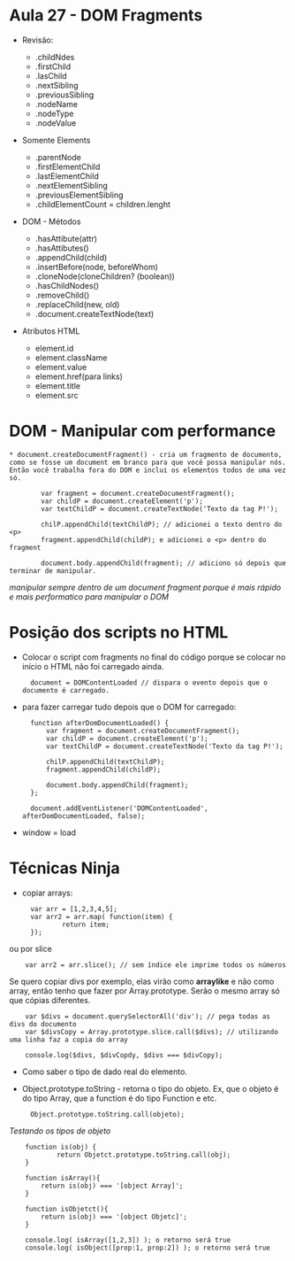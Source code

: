 # Aula 27 - DOM Fragments

* Revisão:  

    * .childNdes
    * .firstChild
    * .lasChild
    * .nextSibling
    * .previousSibling
    * .nodeName
    * .nodeType
    * .nodeValue

* Somente Elements

    * .parentNode
    * .firstElementChild
    * .lastElementChild
    * .nextElementSibling
    * .previousElementSibling
    * .childElementCount = children.lenght

* DOM - Métodos

    * .hasAttibute(attr)
    * .hasAttibutes()
    * .appendChild(child)
    * .insertBefore(node, beforeWhom)
    * .cloneNode(cloneChildren? (boolean))
    * .hasChildNodes()
    * .removeChild()
    * .replaceChild(new, old)
    * .document.createTextNode(text)

* Atributos HTML

    * element.id
    * element.className
    * element.value
    * element.href(para links)
    * element.title
    * element.src


# DOM - Manipular com performance

    * document.createDocumentFragment() - cria um fragmento de documento, como se fosse um document em branco para que você possa manipular nós. Então você trabalha fora do DOM e inclui os elementos todos de uma vez só.

            var fragment = document.createDocumentFragment();
            var childP = document.createElement('p');
            var textChildP = document.createTextNode('Texto da tag P!');
    
            chilP.appendChild(textChildP); // adicionei o texto dentro do <p>
            fragment.appendChild(childP); e adicionei o <p> dentro do fragment

            document.body.appendChild(fragment); // adiciono só depois que terminar de manipular.
    
_manipular sempre dentro de um document fragment porque é mais rápido e mais performatico para manipular o DOM_

# Posição dos scripts no HTML

* Colocar o script com fragments no final do código porque se colocar no início o HTML não foi carregado ainda.

        document = DOMContentLoaded // dispara o evento depois que o documento é carregado.


* para fazer carregar tudo depois que o DOM for carregado:

        function afterDomDocumentLoaded() {
            var fragment = document.createDocumentFragment();
            var childP = document.createElement('p');
            var textChildP = document.createTextNode('Texto da tag P!');
    
            chilP.appendChild(textChildP); 
            fragment.appendChild(childP); 

            document.body.appendChild(fragment);
        };
        
        document.addEventListener('DOMContentLoaded', afterDomDocumentLoaded, false);

* window = load

# Técnicas Ninja

* copiar arrays:

        var arr = [1,2,3,4,5];
        var arr2 = arr.map( function(item) {
                return item;
        });

ou por slice

        var arr2 = arr.slice(); // sem índice ele imprime todos os números

Se quero copiar divs por exemplo, elas virão como **arraylike** e não como array, então tenho que fazer por Array.prototype. Serão o mesmo array só que cópias diferentes.

        var $divs = document.querySelectorAll('div'); // pega todas as divs do documento
        var $divsCopy = Array.prototype.slice.call($divs); // utilizando uma linha faz a copia do array

        console.log($divs, $divCopdy, $divs === $divCopy);


* Como saber o tipo de dado real do elemento.

* Object.prototype.toString - retorna o tipo do objeto. Ex, que o objeto é do tipo Array, que a function é do tipo Function e etc.

        Object.prototype.toString.call(objeto);

_Testando os tipos de objeto_
        
        function is(obj) {
                return Objetct.prototype.toString.call(obj);
        }

        function isArray(){
            return is(obj) === '[object Array]';
        }

        function isObjetct(){
            return is(obj) === '[object Objetc]';
        }

        console.log( isArray([1,2,3]) ); o retorno será true
        console.log( isObject([prop:1, prop:2]) ); o retorno será true

